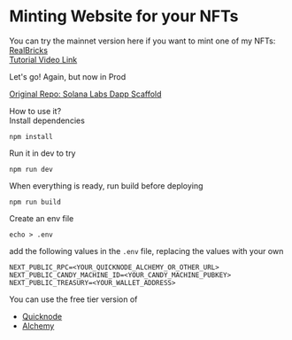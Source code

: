 
# Minting Website for your NFTs

You can try the mainnet version here if you want to mint one of my NFTs: [RealBricks](https://realbricks.xyz/) \
[Tutorial Video Link](https://www.youtube.com/watch?v=awzE0MP0Ewc)

Let's go!
Again, but now in Prod

[Original Repo: Solana Labs Dapp Scaffold](https://github.com/solana-labs/dapp-scaffold)

How to use it? \
Install dependencies
```
npm install
```
Run it in dev to try
```
npm run dev
```
When everything is ready, run build before deploying
```
npm run build
```
Create an env file
```
echo > .env
```
add the following values in the `.env` file, replacing the values with your own
```
NEXT_PUBLIC_RPC=<YOUR_QUICKNODE_ALCHEMY_OR_OTHER_URL>
NEXT_PUBLIC_CANDY_MACHINE_ID=<YOUR_CANDY_MACHINE_PUBKEY>
NEXT_PUBLIC_TREASURY=<YOUR_WALLET_ADDRESS>
```
You can use the free tier version of
- [Quicknode](https://www.quicknode.com/)
- [Alchemy](https://www.alchemy.com/)
